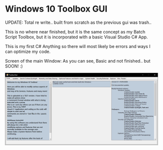 # Windows 10 Toolbox GUI
UPDATE: Total re write.. built from scratch as the previous gui was trash..



This is no where near finished, but it is the same concept as my Batch Script Toolbox, but it is incorporated 
with a basic Visual Studio C# App.



This is my first C# Anything so there will most likely be errors and ways I can optimize my code.



Screen of the main Window: As you can see, Basic and not finished.. but SOON! :)

<img src="https://github.com/Empyreal96/win-10-toolbox-gui/raw/master/screens/Home.PNG" alt="Preview"  />